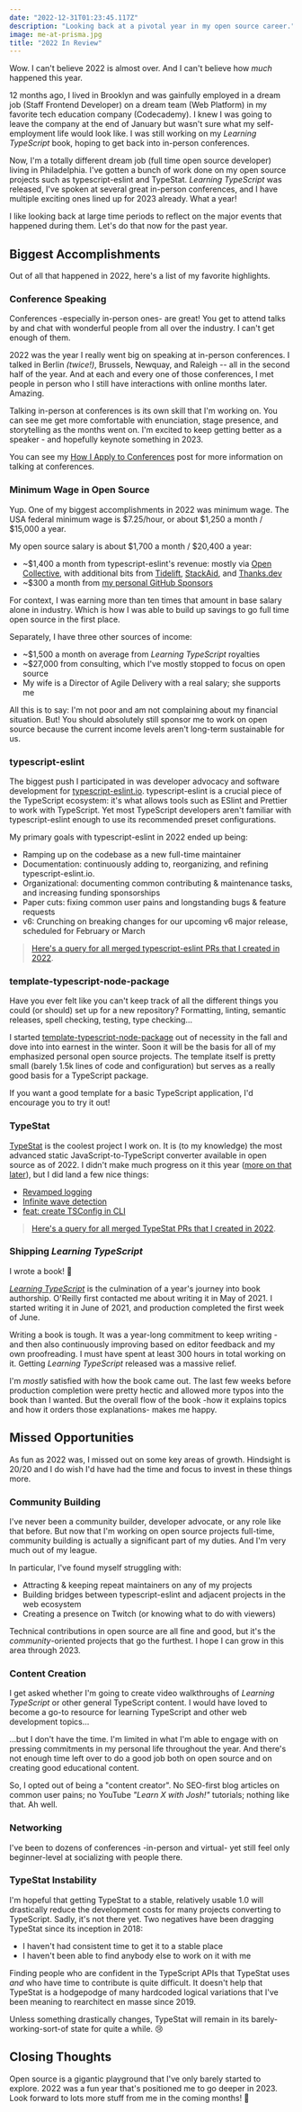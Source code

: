 ```yaml
---
date: "2022-12-31T01:23:45.117Z"
description: "Looking back at a pivotal year in my open source career."
image: me-at-prisma.jpg
title: "2022 In Review"
---
```


Wow.
I can't believe 2022 is almost over.
And I can't believe how _much_ happened this year.

12 months ago, I lived in Brooklyn and was gainfully employed in a dream job (Staff Frontend Developer) on a dream team (Web Platform) in my favorite tech education company (Codecademy).
I knew I was going to leave the company at the end of January but wasn't sure what my self-employment life would look like.
I was still working on my _Learning TypeScript_ book, hoping to get back into in-person conferences.

Now, I'm a totally different dream job (full time open source developer) living in Philadelphia.
I've gotten a bunch of work done on my open source projects such as typescript-eslint and TypeStat.
_Learning TypeScript_ was released, I've spoken at several great in-person conferences, and I have multiple exciting ones lined up for 2023 already.
What a year!

I like looking back at large time periods to reflect on the major events that happened during them.
Let's do that now for the past year.

## Biggest Accomplishments

Out of all that happened in 2022, here's a list of my favorite highlights.

### Conference Speaking

Conferences -especially in-person ones- are great!
You get to attend talks by and chat with wonderful people from all over the industry.
I can't get enough of them.

2022 was the year I really went big on speaking at in-person conferences.
I talked in Berlin _(twice!)_, Brussels, Newquay, and Raleigh -- all in the second half of the year.
And at each and every one of those conferences, I met people in person who I still have interactions with online months later.
Amazing.

Talking in-person at conferences is its own skill that I'm working on.
You can see me get more comfortable with enunciation, stage presence, and storytelling as the months went on.
I'm excited to keep getting better as a speaker - and hopefully keynote something in 2023.

You can see my [How I Apply to Conferences](../how-i-apply-to-conferences) post for more information on talking at conferences.

### Minimum Wage in Open Source

Yup.
One of my biggest accomplishments in 2022 was minimum wage.
The USA federal minimum wage is $7.25/hour, or about $1,250 a month / $15,000 a year.

My open source salary is about $1,700 a month / $20,400 a year:

-   ~$1,400 a month from typescript-eslint's revenue: mostly via [Open Collective](https://opencollective.com/typescript-eslint), with additional bits from [Tidelift](https://tidelift.com), [StackAid](https://stackaid.us), and [Thanks.dev](http://thanks.dev)
-   ~$300 a month from [my personal GitHub Sponsors](https://github.com/sponsors/joshuakgoldberg)

For context, I was earning more than ten times that amount in base salary alone in industry.
Which is how I was able to build up savings to go full time open source in the first place.

Separately, I have three other sources of income:

-   ~$1,500 a month on average from _Learning TypeScript_ royalties
-   ~$27,000 from consulting, which I've mostly stopped to focus on open source
-   My wife is a Director of Agile Delivery with a real salary; she supports me

All this is to say: I'm not poor and am not complaining about my financial situation.
But!
You should absolutely still sponsor me to work on open source because the current income levels aren't long-term sustainable for us.

### typescript-eslint

The biggest push I participated in was developer advocacy and software development for [typescript-eslint.io](https://typescript-eslint.io).
typescript-eslint is a crucial piece of the TypeScript ecosystem: it's what allows tools such as ESlint and Prettier to work with TypeScript.
Yet most TypeScript developers aren't familiar with typescript-eslint enough to use its recommended preset configurations.

My primary goals with typescript-eslint in 2022 ended up being:

-   Ramping up on the codebase as a new full-time maintainer
-   Documentation: continuously adding to, reorganizing, and refining typescript-eslint.io.
-   Organizational: documenting common contributing & maintenance tasks, and increasing funding sponsorships
-   Paper cuts: fixing common user pains and longstanding bugs & feature requests
-   v6: Crunching on breaking changes for our upcoming v6 major release, scheduled for February or March

> [Here's a query for all merged typescript-eslint PRs that I created in 2022](https://github.com/typescript-eslint/typescript-eslint/pulls?q=is%3Apr+author%3AJoshuaKGoldberg+created%3A2022-01-01..2023-01-01+is%3Amerged).

### template-typescript-node-package

Have you ever felt like you can't keep track of all the different things you could (or should) set up for a new repository?
Formatting, linting, semantic releases, spell checking, testing, type checking...

I started [template-typescript-node-package](https://github.com/JoshuaKGoldberg/template-typescript-node-package) out of necessity in the fall and dove into into earnest in the winter.
Soon it will be the basis for all of my emphasized personal open source projects.
The template itself is pretty small (barely 1.5k lines of code and configuration) but serves as a really good basis for a TypeScript package.

If you want a good template for a basic TypeScript application, I'd encourage you to try it out!

### TypeStat

[TypeStat](https://github.com/JoshuaKGoldberg/TypeStat) is the coolest project I work on.
It is (to my knowledge) the most advanced static JavaScript-to-TypeScript converter available in open source as of 2022.
I didn't make much progress on it this year ([more on that later](#typestat-instability)), but I did land a few nice things:

-   [Revamped logging](https://github.com/JoshuaKGoldberg/TypeStat/pull/1034)
-   [Infinite wave detection](https://github.com/JoshuaKGoldberg/TypeStat/pull/1056)
-   [feat: create TSConfig in CLI](https://github.com/JoshuaKGoldberg/TypeStat/pull/1065)

> [Here's a query for all merged TypeStat PRs that I created in 2022](https://github.com/JoshuaKGoldberg/TypeStat/pulls?q=is%3Apr+author%3AJoshuaKGoldberg+created%3A2022-01-01..2023-01-01+is%3Amerged).

### Shipping _Learning TypeScript_

I wrote a book! 🙌

_[Learning TypeScript](https://www.learningtypescript.com)_ is the culmination of a year's journey into book authorship.
O'Reilly first contacted me about writing it in May of 2021.
I started writing it in June of 2021, and production completed the first week of June.

Writing a book is tough.
It was a year-long commitment to keep writing - and then also continuously improving based on editor feedback and my own proofreading.
I must have spent at least 300 hours in total working on it.
Getting _Learning TypeScript_ released was a massive relief.

I'm _mostly_ satisfied with how the book came out.
The last few weeks before production completion were pretty hectic and allowed more typos into the book than I wanted.
But the overall flow of the book -how it explains topics and how it orders those explanations- makes me happy.

## Missed Opportunities

As fun as 2022 was, I missed out on some key areas of growth.
Hindsight is 20/20 and I do wish I'd have had the time and focus to invest in these things more.

### Community Building

I've never been a community builder, developer advocate, or any role like that before.
But now that I'm working on open source projects full-time, community building is actually a significant part of my duties.
And I'm very much out of my league.

In particular, I've found myself struggling with:

-   Attracting & keeping repeat maintainers on any of my projects
-   Building bridges between typescript-eslint and adjacent projects in the web ecosystem
-   Creating a presence on Twitch (or knowing what to do with viewers)

Technical contributions in open source are all fine and good, but it's the _community_-oriented projects that go the furthest.
I hope I can grow in this area through 2023.

### Content Creation

I get asked whether I'm going to create video walkthroughs of _Learning TypeScript_ or other general TypeScript content.
I would have loved to become a go-to resource for learning TypeScript and other web development topics...

...but I don't have the time.
I'm limited in what I'm able to engage with on pressing commitments in my personal life throughout the year.
And there's not enough time left over to do a good job both on open source and on creating good educational content.

So, I opted out of being a "content creator".
No SEO-first blog articles on common user pains; no YouTube _"Learn X with Josh!"_ tutorials; nothing like that.
Ah well.

### Networking

I've been to dozens of conferences -in-person and virtual- yet still feel only beginner-level at socializing with people there.

### TypeStat Instability

I'm hopeful that getting TypeStat to a stable, relatively usable 1.0 will drastically reduce the development costs for many projects converting to TypeScript.
Sadly, it's not there yet.
Two negatives have been dragging TypeStat since its inception in 2018:

-   I haven't had consistent time to get it to a stable place
-   I haven't been able to find anybody else to work on it with me

Finding people who are confident in the TypeScript APIs that TypeStat uses _and_ who have time to contribute is quite difficult.
It doesn't help that TypeStat is a hodgepodge of many hardcoded logical variations that I've been meaning to rearchitect en masse since 2019.

Unless something drastically changes, TypeStat will remain in its barely-working-sort-of state for quite a while.
😢

## Closing Thoughts

Open source is a gigantic playground that I've only barely started to explore.
2022 was a fun year that's positioned me to go deeper in 2023.
Look forward to lots more stuff from me in the coming months!
🥳
